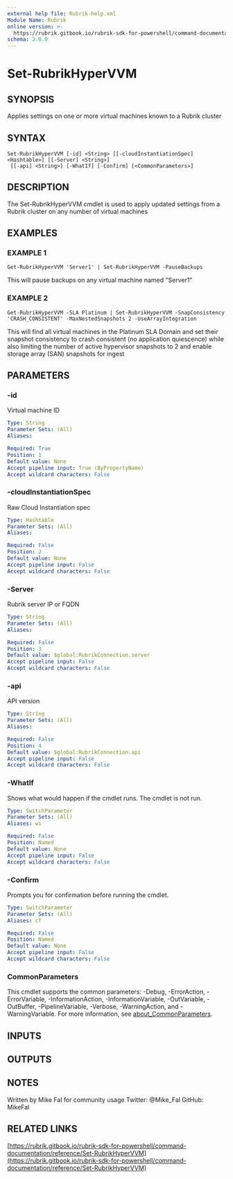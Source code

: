 ```yaml
---
external help file: Rubrik-help.xml
Module Name: Rubrik
online version: >-
  https://rubrik.gitbook.io/rubrik-sdk-for-powershell/command-documentation/reference/Set-RubrikHyperVVM
schema: 2.0.0
---
```


# Set-RubrikHyperVVM

## SYNOPSIS

Applies settings on one or more virtual machines known to a Rubrik cluster

## SYNTAX

```text
Set-RubrikHyperVVM [-id] <String> [[-cloudInstantiationSpec] <Hashtable>] [[-Server] <String>]
 [[-api] <String>] [-WhatIf] [-Confirm] [<CommonParameters>]
```

## DESCRIPTION

The Set-RubrikHyperVVM cmdlet is used to apply updated settings from a Rubrik cluster on any number of virtual machines

## EXAMPLES

### EXAMPLE 1

```text
Get-RubrikHyperVVM 'Server1' | Set-RubrikHyperVVM -PauseBackups
```

This will pause backups on any virtual machine named "Server1"

### EXAMPLE 2

```text
Get-RubrikHyperVVM -SLA Platinum | Set-RubrikHyperVVM -SnapConsistency 'CRASH_CONSISTENT' -MaxNestedSnapshots 2 -UseArrayIntegration
```

This will find all virtual machines in the Platinum SLA Domain and set their snapshot consistency to crash consistent \(no application quiescence\) while also limiting the number of active hypervisor snapshots to 2 and enable storage array \(SAN\) snapshots for ingest

## PARAMETERS

### -id

Virtual machine ID

```yaml
Type: String
Parameter Sets: (All)
Aliases:

Required: True
Position: 1
Default value: None
Accept pipeline input: True (ByPropertyName)
Accept wildcard characters: False
```

### -cloudInstantiationSpec

Raw Cloud Instantiation spec

```yaml
Type: Hashtable
Parameter Sets: (All)
Aliases:

Required: False
Position: 2
Default value: None
Accept pipeline input: False
Accept wildcard characters: False
```

### -Server

Rubrik server IP or FQDN

```yaml
Type: String
Parameter Sets: (All)
Aliases:

Required: False
Position: 3
Default value: $global:RubrikConnection.server
Accept pipeline input: False
Accept wildcard characters: False
```

### -api

API version

```yaml
Type: String
Parameter Sets: (All)
Aliases:

Required: False
Position: 4
Default value: $global:RubrikConnection.api
Accept pipeline input: False
Accept wildcard characters: False
```

### -WhatIf

Shows what would happen if the cmdlet runs. The cmdlet is not run.

```yaml
Type: SwitchParameter
Parameter Sets: (All)
Aliases: wi

Required: False
Position: Named
Default value: None
Accept pipeline input: False
Accept wildcard characters: False
```

### -Confirm

Prompts you for confirmation before running the cmdlet.

```yaml
Type: SwitchParameter
Parameter Sets: (All)
Aliases: cf

Required: False
Position: Named
Default value: None
Accept pipeline input: False
Accept wildcard characters: False
```

### CommonParameters

This cmdlet supports the common parameters: -Debug, -ErrorAction, -ErrorVariable, -InformationAction, -InformationVariable, -OutVariable, -OutBuffer, -PipelineVariable, -Verbose, -WarningAction, and -WarningVariable. For more information, see [about\_CommonParameters](http://go.microsoft.com/fwlink/?LinkID=113216).

## INPUTS

## OUTPUTS

## NOTES

Written by Mike Fal for community usage Twitter: @Mike\_Fal GitHub: MikeFal

## RELATED LINKS

[https://rubrik.gitbook.io/rubrik-sdk-for-powershell/command-documentation/reference/Set-RubrikHyperVVM](https://rubrik.gitbook.io/rubrik-sdk-for-powershell/command-documentation/reference/Set-RubrikHyperVVM)

